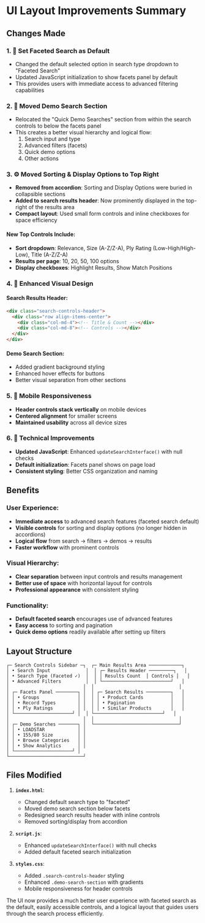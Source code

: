 # UI Layout Improvements Summary

## Changes Made

### 1. 🎯 **Set Faceted Search as Default**
- Changed the default selected option in search type dropdown to "Faceted Search"
- Updated JavaScript initialization to show facets panel by default
- This provides users with immediate access to advanced filtering capabilities

### 2. 📍 **Moved Demo Search Section**
- Relocated the "Quick Demo Searches" section from within the search controls to below the facets panel
- This creates a better visual hierarchy and logical flow:
  1. Search input and type
  2. Advanced filters (facets)
  3. Quick demo options
  4. Other actions

### 3. ⚙️ **Moved Sorting & Display Options to Top Right**
- **Removed from accordion**: Sorting and Display Options were buried in collapsible sections
- **Added to search results header**: Now prominently displayed in the top-right of the results area
- **Compact layout**: Used small form controls and inline checkboxes for space efficiency

#### New Top Controls Include:
- **Sort dropdown**: Relevance, Size (A-Z/Z-A), Ply Rating (Low-High/High-Low), Title (A-Z/Z-A)
- **Results per page**: 10, 20, 50, 100 options
- **Display checkboxes**: Highlight Results, Show Match Positions

### 4. 🎨 **Enhanced Visual Design**

#### Search Results Header:
```html
<div class="search-controls-header">
  <div class="row align-items-center">
    <div class="col-md-4"><!-- Title & Count --></div>
    <div class="col-md-8"><!-- Controls --></div>
  </div>
</div>
```

#### Demo Search Section:
- Added gradient background styling
- Enhanced hover effects for buttons
- Better visual separation from other sections

### 5. 📱 **Mobile Responsiveness**
- **Header controls stack vertically** on mobile devices
- **Centered alignment** for smaller screens
- **Maintained usability** across all device sizes

### 6. 🔧 **Technical Improvements**
- **Updated JavaScript**: Enhanced `updateSearchInterface()` with null checks
- **Default initialization**: Facets panel shows on page load
- **Consistent styling**: Better CSS organization and naming

## Benefits

### User Experience:
- **Immediate access** to advanced search features (faceted search default)
- **Visible controls** for sorting and display options (no longer hidden in accordions)
- **Logical flow** from search → filters → demos → results
- **Faster workflow** with prominent controls

### Visual Hierarchy:
- **Clear separation** between input controls and results management
- **Better use of space** with horizontal layout for controls
- **Professional appearance** with consistent styling

### Functionality:
- **Default faceted search** encourages use of advanced features
- **Easy access** to sorting and pagination
- **Quick demo options** readily available after setting up filters

## Layout Structure

```
┌─ Search Controls Sidebar ─┐  ┌─ Main Results Area ────────────┐
│ • Search Input             │  │ ┌─ Results Header ─────────┐   │
│ • Search Type (Faceted ✓)  │  │ │ Results Count  │ Controls │   │
│ • Advanced Filters         │  │ └─────────────────────────┘   │
│                           │  │                               │
│ ┌─ Facets Panel ────────┐ │  │ ┌─ Search Results ─────────┐   │
│ │ • Groups              │ │  │ │ • Product Cards          │   │
│ │ • Record Types        │ │  │ │ • Pagination             │   │
│ │ • Ply Ratings         │ │  │ │ • Similar Products       │   │
│ └─────────────────────┘ │  │ └─────────────────────────┘   │
│                           │  │                               │
│ ┌─ Demo Searches ───────┐ │  └───────────────────────────────┘
│ │ • LOADSTAR            │ │
│ │ • 155/80 Size         │ │
│ │ • Browse Categories   │ │
│ │ • Show Analytics      │ │
│ └─────────────────────┘ │
└───────────────────────────┘
```

## Files Modified

1. **`index.html`**:
   - Changed default search type to "faceted"
   - Moved demo search section below facets
   - Redesigned search results header with inline controls
   - Removed sorting/display from accordion

2. **`script.js`**:
   - Enhanced `updateSearchInterface()` with null checks
   - Added default faceted search initialization

3. **`styles.css`**:
   - Added `.search-controls-header` styling
   - Enhanced `.demo-search-section` with gradients
   - Mobile responsiveness for header controls

The UI now provides a much better user experience with faceted search as the default, easily accessible controls, and a logical layout that guides users through the search process efficiently.
